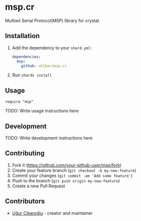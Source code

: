 # msp.cr

Multiwii Serial Protocol(MSP) library for crystal.

## Installation

1. Add the dependency to your `shard.yml`:

   ```yaml
   dependencies:
     msp:
       github: uCibar/msp.cr
   ```

2. Run `shards install`

## Usage

```crystal
require "msp"
```

TODO: Write usage instructions here

## Development

TODO: Write development instructions here

## Contributing

1. Fork it (<https://github.com/your-github-user/msp/fork>)
2. Create your feature branch (`git checkout -b my-new-feature`)
3. Commit your changes (`git commit -am 'Add some feature'`)
4. Push to the branch (`git push origin my-new-feature`)
5. Create a new Pull Request

## Contributors

- [Uğur Cibaroğlu](https://github.com/your-github-user) - creator and maintainer
